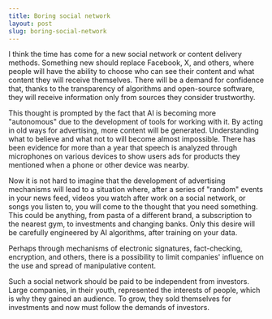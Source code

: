 ```yaml
---
title: Boring social network
layout: post
slug: boring-social-network
---
```

I think the time has come for a new social network or content delivery methods. Something new should replace Facebook, X, and others, where people will have the ability to choose who can see their content and what content they will receive themselves. There will be a demand for confidence that, thanks to the transparency of algorithms and open-source software, they will receive information only from sources they consider trustworthy.

This thought is prompted by the fact that AI is becoming more "autonomous" due to the development of tools for working with it. By acting in old ways for advertising, more content will be generated. Understanding what to believe and what not to will become almost impossible. There has been evidence for more than a year that speech is analyzed through microphones on various devices to show users ads for products they mentioned when a phone or other device was nearby.

Now it is not hard to imagine that the development of advertising mechanisms will lead to a situation where, after a series of "random" events in your news feed, videos you watch after work on a social network, or songs you listen to, you will come to the thought that you need something. This could be anything, from pasta of a different brand, a subscription to the nearest gym, to investments and changing banks. Only this desire will be carefully engineered by AI algorithms, after training on your data.

Perhaps through mechanisms of electronic signatures, fact-checking, encryption, and others, there is a possibility to limit companies' influence on the use and spread of manipulative content.

Such a social network should be paid to be independent from investors. Large companies, in their youth, represented the interests of people, which is why they gained an audience. To grow, they sold themselves for investments and now must follow the demands of investors.
